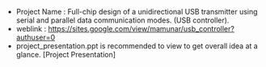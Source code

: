 - Project Name : Full-chip design of a unidirectional USB transmitter using serial and parallel data communication modes. (USB controller).
- weblink : https://sites.google.com/view/mamunar/usb_controller?authuser=0
- project_presentation.ppt is recommended to view to get overall idea at a glance. [Project Presentation]
